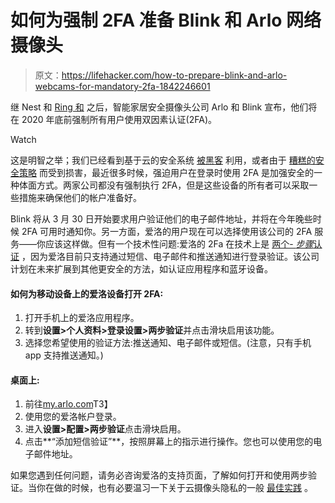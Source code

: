 # 如何为强制 2FA 准备 Blink 和 Arlo 网络摄像头

> 原文：<https://lifehacker.com/how-to-prepare-blink-and-arlo-webcams-for-mandatory-2fa-1842246601>

继 Nest 和 [Ring 和](https://lifehacker.com/how-to-get-the-most-out-of-rings-new-privacy-features-1840832191) 之后，智能家居安全摄像头公司 Arlo 和 Blink 宣布，他们将在 2020 年底前强制所有用户使用双因素认证(2FA)。

Watch

这是明智之举；我们已经看到基于云的安全系统 [被黑客](https://lifehacker.com/how-to-kick-hackers-out-of-your-ring-account-1840507643) 利用，或者由于 [糟糕的安全策略](https://lifehacker.com/how-to-protect-your-wyze-account-after-the-recent-data-1840727973) 而受到损害，最近很多时候，强迫用户在登录时使用 2FA 是加强安全的一种体面方式。两家公司都没有强制执行 2FA，但是这些设备的所有者可以采取一些措施来确保他们的帐户准备好。

Blink 将从 3 月 30 日开始要求用户验证他们的电子邮件地址，并将在今年晚些时候 2FA 可用时通知你。另一方面，爱洛的用户现在可以选择使用该公司的 2FA 服务——你应该这样做。但有一个技术性问题:爱洛的 2Fa 在技术上是 [两个- *步骤*认证](https://lifehacker.com/two-factor-authentication-isnt-enough-to-keep-your-acco-1827867557) ，因为爱洛目前只支持通过短信、电子邮件和推送通知进行登录验证。该公司计划在未来扩展到其他更安全的方法，如认证应用程序和蓝牙设备。

#### **如何为移动设备上的爱洛设备打开 2FA:**

1.  打开手机上的爱洛应用程序。
2.  转到**设置>个人资料>登录设置>两步验证**并点击滑块启用该功能。
3.  选择您希望使用的验证方法:推送通知、电子邮件或短信。(注意，只有手机 app 支持推送通知。)

#### **桌面上:**

1.  前往[my.arlo.com](https://my.arlo.com/)T3】
2.  使用您的爱洛帐户登录。
3.  进入**设置>配置>两步验证**点击滑块启用。
4.  点击**“添加短信验证”**，按照屏幕上的指示进行操作。您也可以使用您的电子邮件地址。

如果您遇到任何问题，请务必咨询爱洛的支持页面，了解如何打开和使用两步验证。当你在做的时候，也有必要温习一下关于云摄像头隐私的一般 [最佳实践](https://lifehacker.com/protect-your-privacy-from-your-own-cloud-security-camer-1831684103) 。